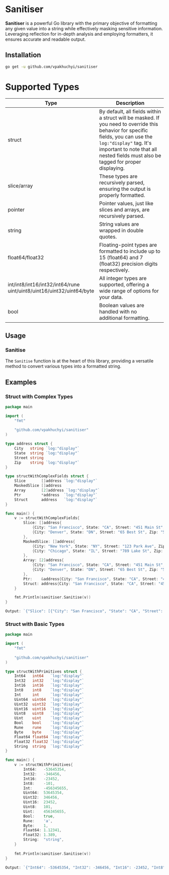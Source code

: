 # Sanitiser

**Sanitiser** is a powerful Go library with the primary objective of formatting any given value into a string while effectively masking sensitive information. Leveraging reflection for in-depth analysis and employing formatters, it ensures accurate and readable output.

## Installation

```bash
go get -u github.com/vpakhuchyi/sanitiser
```

# Supported Types

| Type                                                                     | Description                                                                                                                                                                                                                                     |
|--------------------------------------------------------------------------|-------------------------------------------------------------------------------------------------------------------------------------------------------------------------------------------------------------------------------------------------|
| struct                                                                   | By default, all fields within a struct will be masked. If you need to override this behavior for specific fields, you can use the `log:"display"` tag. It's important to note that all nested fields must also be tagged for proper displaying. |
| slice/array                                                              | These types are recursively parsed, ensuring the output is properly formatted.                                                                                                                                                                  |
| pointer                                                                  | Pointer values, just like slices and arrays, are recursively parsed.                                                                                                                                                                            |
| string                                                                   | String values are wrapped in double quotes.                                                                                                                                                                                                     |
| float64/float32                                                          | Floating-point types are formatted to include up to 15 (float64) and 7 (float32) precision digits respectively.                                                                                                                                 |
| int/int8/int16/int32/int64/rune<br/>uint/uint8/uint16/uint32/uint64/byte | All integer types are supported, offering a wide range of options for your data.                                                                                                                                                                |
| bool                                                                     | Boolean values are handled with no additional formatting.                                                                                                                                                                                       |

## Usage

### Sanitise

The `Sanitise` function is at the heart of this library, providing a versatile method to convert various types into a formatted string.

## Examples
### Struct with Complex Types

```go
package main

import (
	"fmt"
	
	"github.com/vpakhuchyi/sanitiser"
)

type address struct {
	City   string `log:"display"`
	State  string `log:"display"`
	Street string
	Zip    string `log:"display"`
}

type structWithComplexFields struct {
	Slice       []address `log:"display"`
	MaskedSlice []address
	Array       [2]address `log:"display"`
	Ptr         *address  `log:"display"`
	Struct      address   `log:"display"`
}

func main() {
	v := structWithComplexFields{
		Slice: []address{
			{City: "San Francisco", State: "CA", Street: "451 Main St", Zip: "55501"},
			{City: "Denver", State: "DN", Street: "65 Best St", Zip: "55502"},
		},
		MaskedSlice: []address{
			{City: "New York", State: "NY", Street: "123 Park Ave", Zip: "10001"},
			{City: "Chicago", State: "IL", Street: "789 Lake St", Zip: "60601"},
		},
		Array: [2]address{
			{City: "San Francisco", State: "CA", Street: "451 Main St", Zip: "55501"},
			{City: "Denver", State: "DN", Street: "65 Best St", Zip: "55502"},
		},
		Ptr:    &address{City: "San Francisco", State: "CA", Street: "451 Main St", Zip: "55501"},
		Struct: address{City: "San Francisco", State: "CA", Street: "451 Main St", Zip: "55501"},
	}

	fmt.Println(sanitiser.Sanitise(v))
}

Output: `{"Slice": [{"City": "San Francisco", "State": "CA", "Street": "451 Main St", "Zip": "[******]"}, {"City": "Denver", "State": "DN", "Street": "65 Best St", "Zip": "[******]"}], "MaskedSlice": "[******]", "Array": [{"City": "San Francisco", "State": "CA", "Street": "451 Main St", "Zip": "[******]"}, {"City": "Denver", "State": "DN", "Street": "65 Best St", "Zip": "[******]"}], "Ptr": &{"City": "San Francisco", "State": "CA", "Street": "451 Main St", "Zip": "[******]"}, "Struct": {"City": "San Francisco", "State": "CA", "Street": "451 Main St", "Zip": "[******]"}}`
```


### Struct with Basic Types
```go
package main

import (
	"fmt"
	
	"github.com/vpakhuchyi/sanitiser"
)

type structWithPrimitives struct {
	Int64   int64   `log:"display"`
	Int32   int32   `log:"display"`
	Int16   int16   `log:"display"`
	Int8    int8    `log:"display"`
	Int     int     `log:"display"`
	Uint64  uint64  `log:"display"`
	Uint32  uint32  `log:"display"`
	Uint16  uint16  `log:"display"`
	Uint8   uint8   `log:"display"`
	Uint    uint    `log:"display"`
	Bool    bool    `log:"display"`
	Rune    rune    `log:"display"`
	Byte    byte    `log:"display"`
	Float64 float64 `log:"display"`
	Float32 float32 `log:"display"`
	String  string  `log:"display"`
}

func main() {
	v := structWithPrimitives{
		Int64:   -53645354,
		Int32:   -346456,
		Int16:   -23452,
		Int8:    -101,
		Int:     -456345655,
		Uint64:  53645354,
		Uint32:  346456,
		Uint16:  23452,
		Uint8:   101,
		Uint:    456345655,
		Bool:    true,
		Rune:    'a',
		Byte:    1,
		Float64: 1.12341,
		Float32: 1.389,
		String:  "string",
	}
	
	fmt.Println(sanitiser.Sanitise(v))
}

Output: `{"Int64": -53645354, "Int32": -346456, "Int16": -23452, "Int8": -101, "Int": -456345655, "Uint64": 53645354, "Uint32": 346456, "Uint16": 23452, "Uint8": 101, "Uint": 456345655, "Bool": true, "Rune": 97, "Byte": 1, "Float64": 1.12341, "Float32": 1.389, "String": "string"}`
```
